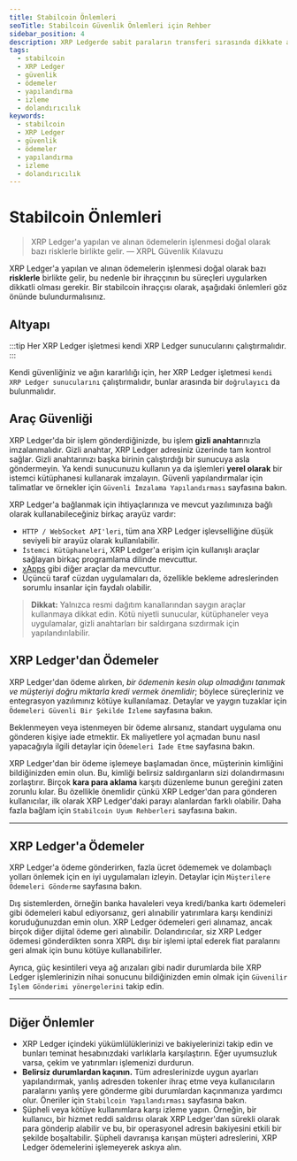 ```yaml
---
title: Stabilcoin Önlemleri
seoTitle: Stabilcoin Güvenlik Önlemleri için Rehber
sidebar_position: 4
description: XRP Ledgerde sabit paraların transferi sırasında dikkate alınması gereken önemli güvenlik önlemleri ve en iyi uygulamalar.
tags: 
  - stabilcoin
  - XRP Ledger
  - güvenlik
  - ödemeler
  - yapılandırma
  - izleme
  - dolandırıcılık
keywords: 
  - stabilcoin
  - XRP Ledger
  - güvenlik
  - ödemeler
  - yapılandırma
  - izleme
  - dolandırıcılık
---
```


# Stabilcoin Önlemleri

> XRP Ledger'a yapılan ve alınan ödemelerin işlenmesi doğal olarak bazı risklerle birlikte gelir. — XRPL Güvenlik Kılavuzu

XRP Ledger'a yapılan ve alınan ödemelerin işlenmesi doğal olarak bazı **risklerle** birlikte gelir, bu nedenle bir ihraççının bu süreçleri uygularken dikkatli olması gerekir. Bir stabilcoin ihraççısı olarak, aşağıdaki önlemleri göz önünde bulundurmalısınız.

## Altyapı

:::tip
Her XRP Ledger işletmesi kendi XRP Ledger sunucularını çalıştırmalıdır.
:::

Kendi güvenliğiniz ve ağın kararlılığı için, her XRP Ledger işletmesi `kendi XRP Ledger sunucularını` çalıştırmalıdır, bunlar arasında bir `doğrulayıcı` da bulunmalıdır.

## Araç Güvenliği

XRP Ledger'da bir işlem gönderdiğinizde, bu işlem **gizli anahtar**ınızla imzalanmalıdır. Gizli anahtar, XRP Ledger adresiniz üzerinde tam kontrol sağlar. Gizli anahtarınızı başka birinin çalıştırdığı bir sunucuya asla göndermeyin. Ya kendi sunucunuzu kullanın ya da işlemleri **yerel olarak** bir istemci kütüphanesi kullanarak imzalayın. Güvenli yapılandırmalar için talimatlar ve örnekler için `Güvenli İmzalama Yapılandırması` sayfasına bakın.

XRP Ledger'a bağlanmak için ihtiyaçlarınıza ve mevcut yazılımınıza bağlı olarak kullanabileceğiniz birkaç arayüz vardır:

- `HTTP / WebSocket API'leri`, tüm ana XRP Ledger işlevselliğine düşük seviyeli bir arayüz olarak kullanılabilir.
- `İstemci Kütüphaneleri`, XRP Ledger'a erişim için kullanışlı araçlar sağlayan birkaç programlama dilinde mevcuttur.
- [xApps](https://xumm.readme.io/docs/xapps) gibi diğer araçlar da mevcuttur.
- Üçüncü taraf cüzdan uygulamaları da, özellikle bekleme adreslerinden sorumlu insanlar için faydalı olabilir.

> **Dikkat:** Yalnızca resmi dağıtım kanallarından saygın araçlar kullanmaya dikkat edin. Kötü niyetli sunucular, kütüphaneler veya uygulamalar, gizli anahtarları bir saldırgana sızdırmak için yapılandırılabilir.

## XRP Ledger'dan Ödemeler

XRP Ledger'dan ödeme alırken, *bir ödemenin kesin olup olmadığını tanımak ve müşteriyi doğru miktarla kredi vermek önemlidir*; böylece süreçleriniz ve entegrasyon yazılımınız kötüye kullanılamaz. Detaylar ve yaygın tuzaklar için `Ödemeleri Güvenli Bir Şekilde İzleme` sayfasına bakın.

Beklenmeyen veya istenmeyen bir ödeme alırsanız, standart uygulama onu gönderen kişiye iade etmektir. Ek maliyetlere yol açmadan bunu nasıl yapacağıyla ilgili detaylar için `Ödemeleri İade Etme` sayfasına bakın.

XRP Ledger'dan bir ödeme işlemeye başlamadan önce, müşterinin kimliğini bildiğinizden emin olun. Bu, kimliği belirsiz saldırganların sizi dolandırmasını zorlaştırır. Birçok **kara para aklama** karşıtı düzenleme bunun gereğini zaten zorunlu kılar. Bu özellikle önemlidir çünkü XRP Ledger'dan para gönderen kullanıcılar, ilk olarak XRP Ledger'daki parayı alanlardan farklı olabilir. Daha fazla bağlam için `Stabilcoin Uyum Rehberleri` sayfasına bakın.

---

## XRP Ledger'a Ödemeler

XRP Ledger'a ödeme gönderirken, fazla ücret ödememek ve dolambaçlı yolları önlemek için en iyi uygulamaları izleyin. Detaylar için `Müşterilere Ödemeleri Gönderme` sayfasına bakın.

Dış sistemlerden, örneğin banka havaleleri veya kredi/banka kartı ödemeleri gibi ödemeleri kabul ediyorsanız, geri alınabilir yatırımlara karşı kendinizi koruduğunuzdan emin olun. XRP Ledger ödemeleri geri alınamaz, ancak birçok diğer dijital ödeme geri alınabilir. Dolandırıcılar, siz XRP Ledger ödemesi gönderdikten sonra XRPL dışı bir işlemi iptal ederek fiat paralarını geri almak için bunu kötüye kullanabilirler.

Ayrıca, güç kesintileri veya ağ arızaları gibi nadir durumlarda bile XRP Ledger işlemlerinizin nihai sonucunu bildiğinizden emin olmak için `Güvenilir İşlem Gönderimi yönergelerini` takip edin.

---

## Diğer Önlemler

- XRP Ledger içindeki yükümlülüklerinizi ve bakiyelerinizi takip edin ve bunları teminat hesabınızdaki varlıklarla karşılaştırın. Eğer uyumsuzluk varsa, çekim ve yatırımları işlemenizi durdurun.
- **Belirsiz durumlardan kaçının.** Tüm adreslerinizde uygun ayarları yapılandırmak, yanlış adresden tokenler ihraç etme veya kullanıcıların paralarını yanlış yere gönderme gibi durumlardan kaçınmanıza yardımcı olur. Öneriler için `Stabilcoin Yapılandırması` sayfasına bakın.
- Şüpheli veya kötüye kullanımlara karşı izleme yapın. Örneğin, bir kullanıcı, bir hizmet reddi saldırısı olarak XRP Ledger'dan sürekli olarak para gönderip alabilir ve bu, bir operasyonel adresin bakiyesini etkili bir şekilde boşaltabilir. Şüpheli davranışa karışan müşteri adreslerini, XRP Ledger ödemelerini işlemeyerek askıya alın.